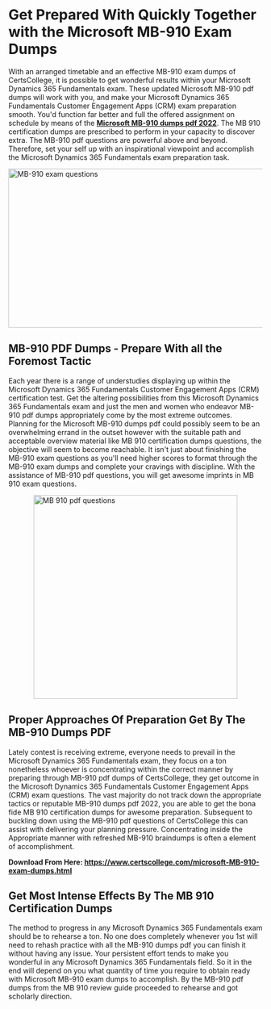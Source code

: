 <h1><strong>Get Prepared With Quickly Together with the Microsoft MB-910 Exam Dumps&nbsp;</strong></h1>
<p><span style="font-weight: 400;">With an arranged timetable and an effective  MB-910 exam dumps of CertsCollege, it is possible to get wonderful results within your Microsoft Dynamics 365 Fundamentals exam. These updated Microsoft MB-910 pdf dumps will work with you, and make your Microsoft Dynamics 365 Fundamentals Customer Engagement Apps (CRM) exam preparation smooth. You'd function far better and full the offered assignment on schedule by means of the <strong><a href="https://www.certscollege.com/microsoft-MB-910-exam-dumps.html">Microsoft MB-910 dumps pdf 2022</a></strong>. The MB 910 certification dumps are prescribed to perform in your capacity to discover extra. The  MB-910 pdf questions are powerful above and beyond. Therefore, set your self up with an inspirational viewpoint and accomplish the Microsoft Dynamics 365 Fundamentals exam preparation task.&nbsp;</span></p>
<p><span style="font-weight: 400;"><img style="display: block; margin-left: auto; margin-right: auto;" src="https://i.ibb.co/CPDK3ps/Yellow-and-Blue-Initiative-Blog-Banner.png" alt="MB-910 exam questions" width="559" height="315" /></span></p>
<h2><strong>MB-910 PDF Dumps - Prepare With all the Foremost Tactic</strong></h2>
<p><span style="font-weight: 400;">Each year there is a range of understudies displaying up within the Microsoft Dynamics 365 Fundamentals Customer Engagement Apps (CRM) certification test. Get the altering possibilities from this Microsoft Dynamics 365 Fundamentals exam and just the men and women who endeavor MB-910 pdf dumps appropriately come by the most extreme outcomes. Planning for the Microsoft MB-910 dumps pdf could possibly seem to be an overwhelming errand in the outset however with the suitable path and acceptable overview material like MB 910 certification dumps questions, the objective will seem to become reachable. It isn't just about finishing the MB-910 exam questions as you'll need higher scores to format through the MB-910 exam dumps and complete your cravings with discipline. With the assistance of MB-910 pdf questions, you will get awesome imprints in MB 910 exam questions.</span></p>
<p><span style="font-weight: 400;"><a href="https://tinyurl.com/kmj4wfj5"><img style="display: block; margin-left: auto; margin-right: auto;" src="https://i.ibb.co/9tMrhdY/Teacher-Appreciation-Invitation.png" alt="MB 910 pdf questions " width="404" height="404" /></a></span></p>
<h2><strong>Proper Approaches Of Preparation Get By The MB-910 Dumps PDF</strong></h2>
<p><span style="font-weight: 400;">Lately contest is receiving extreme, everyone needs to prevail in the Microsoft Dynamics 365 Fundamentals exam, they focus on a ton nonetheless whoever is concentrating within the correct manner by preparing through MB-910 pdf dumps of CertsCollege, they get outcome in the Microsoft Dynamics 365 Fundamentals Customer Engagement Apps (CRM) exam questions. The vast majority do not track down the appropriate tactics or reputable MB-910 dumps pdf 2022, you are able to get the bona fide MB 910 certification dumps for awesome preparation. Subsequent to buckling down using the  MB-910 pdf questions of CertsCollege this can assist with delivering your planning pressure. Concentrating inside the Appropriate manner with refreshed MB-910 braindumps is often a element of accomplishment.</span></p>
<p><span style="font-weight: 400;"><strong>Download From Here: <a href="https://www.certscollege.com/microsoft-MB-910-exam-dumps.html">https://www.certscollege.com/microsoft-MB-910-exam-dumps.html</a></strong></span></p>
<h2><strong>Get Most Intense Effects By The MB 910 Certification Dumps</strong></h2>
<p><span style="font-weight: 400;">The method to progress in any Microsoft Dynamics 365 Fundamentals exam should be to rehearse a ton. No one does completely whenever you 1st will need to rehash practice with all the MB-910 dumps pdf you can finish it without having any issue. Your persistent effort tends to make you wonderful in any Microsoft Dynamics 365 Fundamentals field. So it in the end will depend on you what quantity of time you require to obtain ready with Microsoft MB-910 exam dumps to accomplish. By the MB-910 pdf dumps from the MB 910 review guide proceeded to rehearse and got scholarly direction.</span></p>

